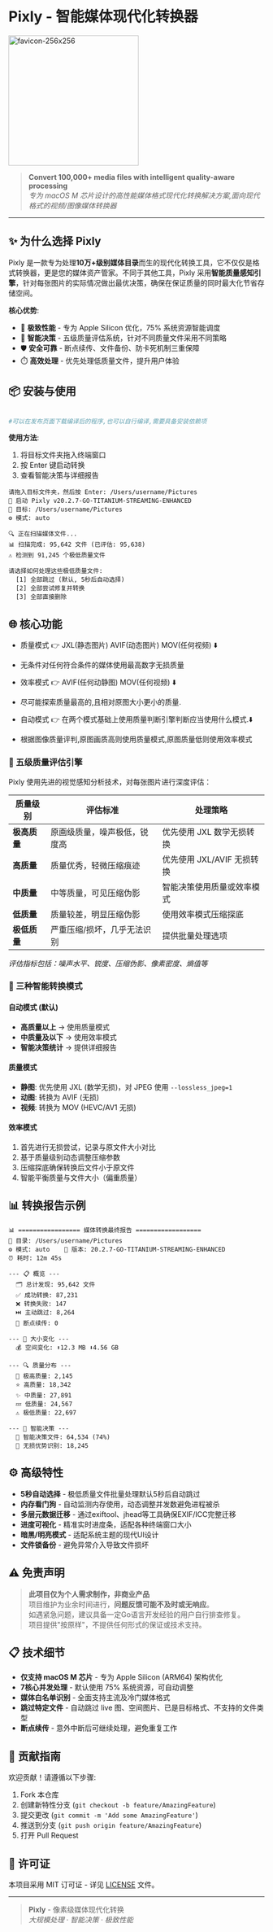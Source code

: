 # Pixly - 智能媒体现代化转换器

 <img width="256" height="256" alt="favicon-256x256" src="https://github.com/user-attachments/assets/6ab462a0-ce38-40ad-b151-ec728ef38025" />

 <!-- 极简像素化P字母，部分像素点采用渐变色表示格式转换 -->

> **Convert 100,000+ media files with intelligent quality-aware processing**  
> *专为 macOS M 芯片设计的高性能媒体格式现代化转换解决方案,面向现代格式的视频/图像媒体转换器*

---

## ✨ 为什么选择 Pixly

Pixly 是一款专为处理**10万+级别媒体目录**而生的现代化转换工具，它不仅仅是格式转换器，更是您的媒体资产管家。不同于其他工具，Pixly 采用**智能质量感知引擎**，针对每张图片的实际情况做出最优决策，确保在保证质量的同时最大化节省存储空间。



**核心优势**:
- 🚀 **极致性能** - 专为 Apple Silicon 优化，75% 系统资源智能调度
- 🧠 **智能决策** - 五级质量评估系统，针对不同质量文件采用不同策略
- 🛡️ **安全可靠** - 断点续传、文件备份、防卡死机制三重保障
- ⏱️ **高效处理** - 优先处理低质量文件，提升用户体验

## 📦 安装与使用

```bash

#可以在发布页面下载编译后的程序,也可以自行编译,需要具备安装依赖项

```

**使用方法**:
1. 将目标文件夹拖入终端窗口
2. 按 Enter 键启动转换
3. 查看智能决策与详细报告

```
请拖入目标文件夹，然后按 Enter: /Users/username/Pictures
🚀 启动 Pixly v20.2.7-GO-TITANIUM-STREAMING-ENHANCED
📁 目标: /Users/username/Pictures
⚙️ 模式: auto

🔍 正在扫描媒体文件...
📊 扫描完成: 95,642 文件 (已评估: 95,638)
⚠️ 检测到 91,245 个极低质量文件

请选择如何处理这些极低质量文件:
  [1] 全部跳过 (默认, 5秒后自动选择)
  [2] 全部尝试修复并转换
  [3] 全部直接删除
```

## 🌐 核心功能

 - 质量模式 👉 JXL(静态图片) AVIF(动态图片) MOV(任何视频) ⬇️
 - 无条件对任何符合条件的媒体使用最高数字无损质量
  
 - 效率模式 👉 AVIF(任何动静图) MOV(任何视频) ⬇️
 - 尽可能探索质量最高的,且相对原图大小更小的质量.
   
 - 自动模式 👉 在两个模式基础上使用质量判断引擎判断应当使用什么模式.⬇️
 - 根据图像质量评判,原图画质高则使用质量模式,原图质量低则使用效率模式
  
### 🧪 五级质量评估引擎
Pixly 使用先进的视觉感知分析技术，对每张图片进行深度评估：

| 质量级别 | 评估标准 | 处理策略 |
|----------|----------|----------|
| **极高质量** | 原画级质量，噪声极低，锐度高 | 优先使用 JXL 数学无损转换 |
| **高质量** | 质量优秀，轻微压缩痕迹 | 优先使用 JXL/AVIF 无损转换 |
| **中质量** | 中等质量，可见压缩伪影 | 智能决策使用质量或效率模式 |
| **低质量** | 质量较差，明显压缩伪影 | 使用效率模式压缩探底 |
| **极低质量** | 严重压缩/损坏，几乎无法识别 | 提供批量处理选项 |

*评估指标包括：噪声水平、锐度、压缩伪影、像素密度、熵值等*

### 🔄 三种智能转换模式

#### **自动模式** (默认)
- **高质量以上** → 使用质量模式
- **中质量及以下** → 使用效率模式
- **智能决策统计** → 提供详细报告

#### **质量模式**
- **静图**: 优先使用 JXL (数学无损)，对 JPEG 使用 `--lossless_jpeg=1`
- **动图**: 转换为 AVIF (无损)
- **视频**: 转换为 MOV (HEVC/AV1 无损)

#### **效率模式**
1. 首先进行无损尝试，记录与原文件大小对比
2. 基于质量级别动态调整压缩参数
3. 压缩探底确保转换后文件小于原文件
4. 智能平衡质量与文件大小（偏重质量）

## 📊 转换报告示例

```
📊 ================= 媒体转换最终报告 ==================
📁 目录: /Users/username/Pictures
⚙️ 模式: auto    🚀 版本: 20.2.7-GO-TITANIUM-STREAMING-ENHANCED
⏰ 耗时: 12m 45s

--- 📋 概览 ---
  🗂️ 总计发现: 95,642 文件
  ✅ 成功转换: 87,231
  ❌ 转换失败: 147
  ⏭️ 主动跳过: 8,264
  🔄 断点续传: 0

--- 💾 大小变化 ---
  💰 空间变化: ⬆️12.3 MB ⬇️4.56 GB

--- 🔍 质量分布 ---
  🌟 极高质量: 2,145
  ⭐ 高质量: 18,342
  ✨ 中质量: 27,891
  💤 低质量: 24,567
  ⚠️ 极低质量: 22,697

--- 🧠 智能决策 ---
  🧠 智能决策文件: 64,534 (74%)
  💎 无损优势识别: 18,245
```

## ⚙️ 高级特性

- **5秒自动选择** - 极低质量文件批量处理默认5秒后自动跳过
- **内存看门狗** - 自动监测内存使用，动态调整并发数避免进程被杀
- **多层元数据迁移** - 通过exiftool、jhead等工具确保EXIF/ICC完整迁移
- **进度可视化** - 精准实时进度条，适配各种终端窗口大小
- **暗黑/明亮模式** - 适配系统主题的现代UI设计
- **文件锁备份** - 避免异常介入导致文件损坏

## ⚠️ 免责声明

> **此项目仅为个人需求制作，非商业产品**  
> 项目维护为业余时间进行，**问题反馈可能不及时或无响应**。  
> 如遇紧急问题，建议具备一定Go语言开发经验的用户自行排查修复。  
> 项目提供"按原样"，不提供任何形式的保证或技术支持。

## 📋 技术细节

- **仅支持 macOS M 芯片** - 专为 Apple Silicon (ARM64) 架构优化
- **7核心并发处理** - 默认使用 75% 系统资源，可自动调整
- **媒体白名单识别** - 全面支持主流及冷门媒体格式
- **跳过特定文件** - 自动跳过 live 图、空间图片、已是目标格式、不支持的文件类型
- **断点续传** - 意外中断后可继续处理，避免重复工作

## 🤝 贡献指南

欢迎贡献！请遵循以下步骤:

1. Fork 本仓库
2. 创建新特性分支 (`git checkout -b feature/AmazingFeature`)
3. 提交更改 (`git commit -m 'Add some AmazingFeature'`)
4. 推送到分支 (`git push origin feature/AmazingFeature`)
5. 打开 Pull Request

## 📄 许可证

本项目采用 MIT 订可证 - 详见 [LICENSE](LICENSE) 文件。

---

> **Pixly** - 像素级媒体现代化转换  
> *大规模处理 · 智能决策 · 极致性能*
